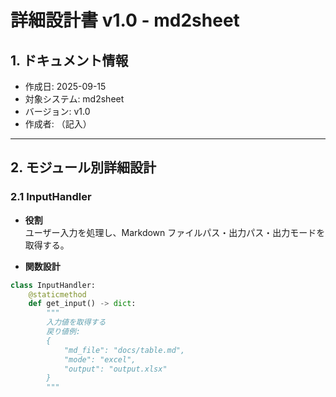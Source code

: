 # 詳細設計書 v1.0 - md2sheet

## 1. ドキュメント情報
- 作成日: 2025-09-15
- 対象システム: md2sheet
- バージョン: v1.0
- 作成者: （記入）

---

## 2. モジュール別詳細設計

### 2.1 InputHandler
- **役割**  
  ユーザー入力を処理し、Markdown ファイルパス・出力パス・出力モードを取得する。  

- **関数設計**
```python
class InputHandler:
    @staticmethod
    def get_input() -> dict:
        """
        入力値を取得する
        戻り値例:
        {
            "md_file": "docs/table.md",
            "mode": "excel",
            "output": "output.xlsx"
        }
        """

